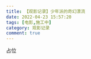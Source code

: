```yaml
---
title: 【观影记录】少年派的奇幻漂流
date: 2022-04-23 15:57:20
tags: [电影,施工中]
category: 观影记录
comment: true
---
```














占位
